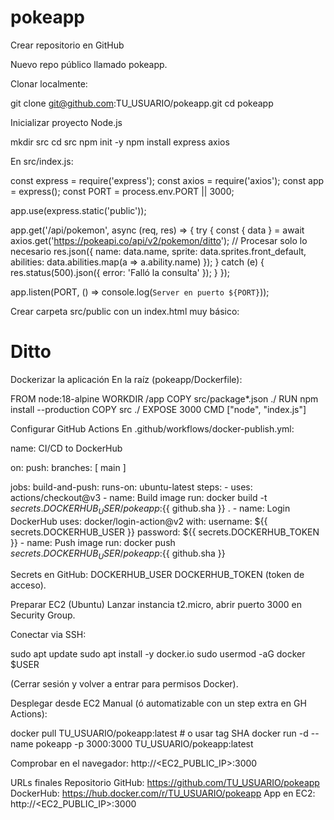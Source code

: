 # pokeapp

Crear repositorio en GitHub

Nuevo repo público llamado pokeapp.

Clonar localmente:

git clone git@github.com:TU_USUARIO/pokeapp.git
cd pokeapp


Inicializar proyecto Node.js

mkdir src
cd src
npm init -y
npm install express axios


En src/index.js:

const express = require('express');
const axios = require('axios');
const app = express();
const PORT = process.env.PORT || 3000;

app.use(express.static('public'));

app.get('/api/pokemon', async (req, res) => {
  try {
    const { data } = await axios.get('https://pokeapi.co/api/v2/pokemon/ditto');
    // Procesar solo lo necesario
    res.json({
      name: data.name,
      sprite: data.sprites.front_default,
      abilities: data.abilities.map(a => a.ability.name)
    });
  } catch (e) {
    res.status(500).json({ error: 'Falló la consulta' });
  }
});

app.listen(PORT, () => console.log(`Server en puerto ${PORT}`));


Crear carpeta src/public con un index.html muy básico:

<!DOCTYPE html>
<html>
<head><meta charset="utf-8"><title>PokéApp</title></head>
<body>
  <h1>Ditto</h1>
  <div id="info"></div>
  <script>
    fetch('/api/pokemon')
      .then(r => r.json())
      .then(p => {
        document.getElementById('info').innerHTML = `
          <img src="${p.sprite}" alt="${p.name}">
          <p>Habilidades: ${p.abilities.join(', ')}</p>
        `;
      });
  </script>
</body>
</html>


Dockerizar la aplicación
En la raíz (pokeapp/Dockerfile):


FROM node:18-alpine
WORKDIR /app
COPY src/package*.json ./
RUN npm install --production
COPY src ./
EXPOSE 3000
CMD ["node", "index.js"]


Configurar GitHub Actions
En .github/workflows/docker-publish.yml:

name: CI/CD to DockerHub

on:
  push:
    branches: [ main ]

jobs:
  build-and-push:
    runs-on: ubuntu-latest
    steps:
      - uses: actions/checkout@v3
      - name: Build image
        run: docker build -t ${{ secrets.DOCKERHUB_USER }}/pokeapp:${{ github.sha }} .
      - name: Login DockerHub
        uses: docker/login-action@v2
        with:
          username: ${{ secrets.DOCKERHUB_USER }}
          password: ${{ secrets.DOCKERHUB_TOKEN }}
      - name: Push image
        run: docker push ${{ secrets.DOCKERHUB_USER }}/pokeapp:${{ github.sha }}


Secrets en GitHub:
DOCKERHUB_USER
DOCKERHUB_TOKEN (token de acceso).


Preparar EC2 (Ubuntu)
Lanzar instancia t2.micro, abrir puerto 3000 en Security Group.

Conectar via SSH:

sudo apt update
sudo apt install -y docker.io
sudo usermod -aG docker $USER

(Cerrar sesión y volver a entrar para permisos Docker).



Desplegar desde EC2
Manual (ó automatizable con un step extra en GH Actions):

docker pull TU_USUARIO/pokeapp:latest   # o usar tag SHA
docker run -d --name pokeapp -p 3000:3000 TU_USUARIO/pokeapp:latest

Comprobar en el navegador: http://<EC2_PUBLIC_IP>:3000



URLs finales
Repositorio GitHub:
https://github.com/TU_USUARIO/pokeapp
DockerHub:
https://hub.docker.com/r/TU_USUARIO/pokeapp
App en EC2:
http://<EC2_PUBLIC_IP>:3000

